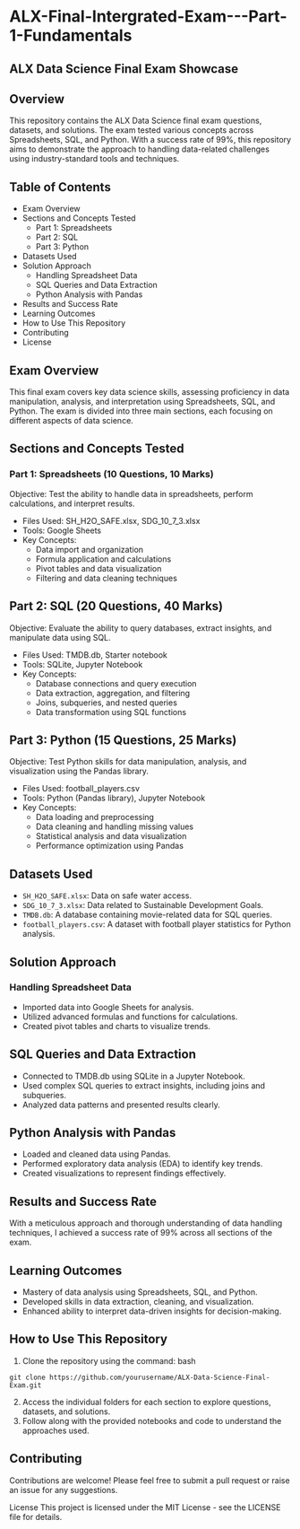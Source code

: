 # ALX-Final-Intergrated-Exam---Part-1-Fundamentals
## ALX Data Science Final Exam Showcase
## Overview
This repository contains the ALX Data Science final exam questions, datasets, and solutions. The exam tested various concepts across Spreadsheets, SQL, and Python. With a success rate of 99%, this repository aims to demonstrate the approach to handling data-related challenges using industry-standard tools and techniques.

## Table of Contents
* Exam Overview
* Sections and Concepts Tested
  * Part 1: Spreadsheets
  * Part 2: SQL
  * Part 3: Python
* Datasets Used
* Solution Approach
  * Handling Spreadsheet Data
  * SQL Queries and Data Extraction
  * Python Analysis with Pandas
* Results and Success Rate
* Learning Outcomes
* How to Use This Repository
* Contributing
* License
  
## Exam Overview
This final exam covers key data science skills, assessing proficiency in data manipulation, analysis, and interpretation using Spreadsheets, SQL, and Python. The exam is divided into three main sections, each focusing on different aspects of data science.

## Sections and Concepts Tested
### Part 1: Spreadsheets (10 Questions, 10 Marks)
Objective: Test the ability to handle data in spreadsheets, perform calculations, and interpret results.

* Files Used: SH_H2O_SAFE.xlsx, SDG_10_7_3.xlsx
* Tools: Google Sheets
* Key Concepts:
  * Data import and organization
  * Formula application and calculations
  * Pivot tables and data visualization
  * Filtering and data cleaning techniques
## Part 2: SQL (20 Questions, 40 Marks)
Objective: Evaluate the ability to query databases, extract insights, and manipulate data using SQL.

* Files Used: TMDB.db, Starter notebook
* Tools: SQLite, Jupyter Notebook
* Key Concepts:
  * Database connections and query execution
  * Data extraction, aggregation, and filtering
  * Joins, subqueries, and nested queries
  * Data transformation using SQL functions
## Part 3: Python (15 Questions, 25 Marks)
Objective: Test Python skills for data manipulation, analysis, and visualization using the Pandas library.

* Files Used: football_players.csv
* Tools: Python (Pandas library), Jupyter Notebook
* Key Concepts:
  * Data loading and preprocessing
  * Data cleaning and handling missing values
  * Statistical analysis and data visualization
  * Performance optimization using Pandas
## Datasets Used
* `SH_H2O_SAFE.xlsx`: Data on safe water access.
* `SDG_10_7_3.xlsx`: Data related to Sustainable Development Goals.
* `TMDB.db`: A database containing movie-related data for SQL queries.
* `football_players.csv`: A dataset with football player statistics for Python analysis.
## Solution Approach
### Handling Spreadsheet Data
* Imported data into Google Sheets for analysis.
* Utilized advanced formulas and functions for calculations.
* Created pivot tables and charts to visualize trends.
## SQL Queries and Data Extraction
* Connected to TMDB.db using SQLite in a Jupyter Notebook.
* Used complex SQL queries to extract insights, including joins and subqueries.
* Analyzed data patterns and presented results clearly.
## Python Analysis with Pandas
* Loaded and cleaned data using Pandas.
* Performed exploratory data analysis (EDA) to identify key trends.
* Created visualizations to represent findings effectively.
## Results and Success Rate
With a meticulous approach and thorough understanding of data handling techniques, I achieved a success rate of 99% across all sections of the exam.

## Learning Outcomes
* Mastery of data analysis using Spreadsheets, SQL, and Python.
* Developed skills in data extraction, cleaning, and visualization.
* Enhanced ability to interpret data-driven insights for decision-making.
## How to Use This Repository
1. Clone the repository using the command:
bash

`git clone https://github.com/yourusername/ALX-Data-Science-Final-Exam.git`

2. Access the individual folders for each section to explore questions, datasets, and solutions.
3. Follow along with the provided notebooks and code to understand the approaches used.
## Contributing
Contributions are welcome! Please feel free to submit a pull request or raise an issue for any suggestions.

License
This project is licensed under the MIT License - see the LICENSE file for details.

